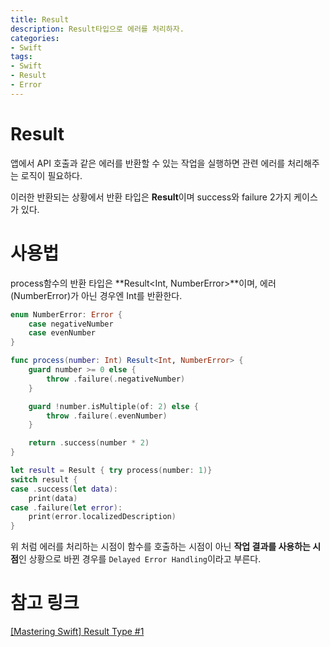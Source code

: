 ```yaml
---
title: Result
description: Result타입으로 에러를 처리하자.
categories:
- Swift
tags:
- Swift
- Result
- Error
---
```


# Result
앱에서 API 호출과 같은 에러를 반환할 수 있는 작업을 실행하면 관련 에러를 처리해주는 로직이 필요하다.

이러한 반환되는 상황에서 반환 타입은 **Result**이며 success와 failure 2가지 케이스가 있다.

# 사용법
process함수의 반환 타입은 **Result<Int, NumberError>**이며, 에러(NumberError)가 아닌 경우엔 Int를 반환한다.

```swift
enum NumberError: Error {
    case negativeNumber
    case evenNumber
}

func process(number: Int) Result<Int, NumberError> {
    guard number >= 0 else {
        throw .failure(.negativeNumber)
    }

    guard !number.isMultiple(of: 2) else {
        throw .failure(.evenNumber)
    }

    return .success(number * 2)
}

let result = Result { try process(number: 1)}
switch result {
case .success(let data):
    print(data)
case .failure(let error):
    print(error.localizedDescription)
}
```

위 처럼 에러를 처리하는 시점이 함수를 호출하는 시점이 아닌 **작업 결과를 사용하는 시점**인 상황으로 바뀐 경우를 `Delayed Error Handling`이라고 부른다.

# 참고 링크
[[Mastering Swift] Result Type #1](https://www.youtube.com/watch?v=dpInY4cyxvA&list=PLziSvys01OeklWvgtiF9tZVPA-awfOzUq&index=5)